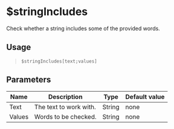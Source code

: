 # $stringIncludes
Check whether a string includes some of the provided words.
## Usage
> `$stringIncludes[text;values]`
## Parameters
|  Name  |      Description       |  Type  | Default value |
|--------|------------------------|--------|---------------|
| Text   | The text to work with. | String | none          |
| Values | Words to be checked.   | String | none          |
